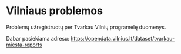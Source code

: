# Vilniaus problemos

Problemų užregistruotų per Tvarkau Vilnių programėlę duomenys.

Dabar pasiekiama adresu: https://opendata.vilnius.lt/dataset/tvarkau-miesta-reports
